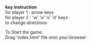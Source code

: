 **key instruction**  
for player 1 : arrow keys  
for player 2 : 'w' 'a' 's' 'd' keys  
to change directions  

To Start the game:  
Drag 'index.html' file onto your browser  
